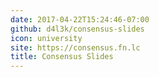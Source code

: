 ```yaml
---
date: 2017-04-22T15:24:46-07:00
github: d4l3k/consensus-slides
icon: university
site: https://consensus.fn.lc
title: Consensus Slides
---
```


